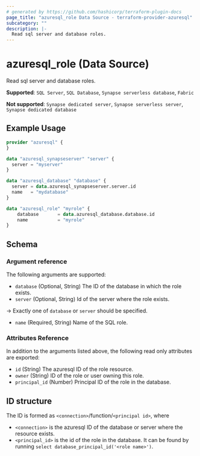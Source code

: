 ```yaml
---
# generated by https://github.com/hashicorp/terraform-plugin-docs
page_title: "azuresql_role Data Source - terraform-provider-azuresql"
subcategory: ""
description: |-
  Read sql server and database roles.
---
```


# azuresql_role (Data Source)

Read sql server and database roles.

**Supported**: `SQL Server`, `SQL Database`, `Synapse serverless database`, `Fabric` 

**Not supported**: `Synapse dedicated server`, `Synapse serverless server`, `Synapse dedicated database`


## Example Usage

```terraform
provider "azuresql" {
}

data "azuresql_synapseserver" "server" {
  server = "myserver"
}

data "azuresql_database" "database" {
  server = data.azuresql_synapseserver.server.id
  name   = "mydatabase"
}

data "azuresql_role" "myrole" {
    database       = data.azuresql_database.database.id
    name           = "myrole"
}
```

<!-- schema generated by tfplugindocs -->
## Schema

### Argument reference
The following arguments are supported:

- `database` (Optional, String) The ID of the database in which the role exists. 
- `server` (Optional, String) Id of the server where the role exists.

-> Exactly one of `database` or `server` should be specified.

- `name` (Required, String) Name of the SQL role.

### Attributes Reference
In addition to the arguments listed above, the following read only attributes are exported:

- `id` (String) The azuresql ID of the role resource.
- `owner` (String) ID of the role or user owning this role.
- `principal_id` (Number) Principal ID of the role in the database.

## ID structure

The ID is formed as `<connection>`/function/`<principal id>`, where
* `<connection>` is the azuresql ID of the database or server where the resource exists.
* `<principal_id>` is the id of the role in the database. It can be found by running `select database_principal_id('<role name>')`.